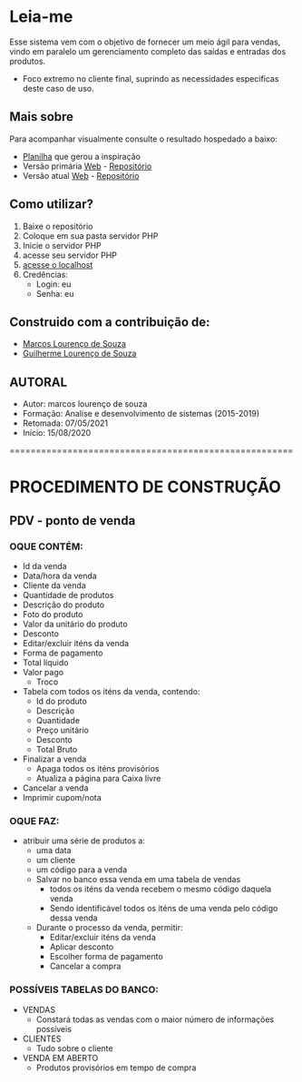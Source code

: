 # Leia-me #
Esse sistema vem com o objetivo de fornecer um meio ágil para vendas, vindo em paralelo um gerenciamento completo das saídas e entradas dos produtos.
* Foco extremo no cliente final, suprindo as necessidades especificas deste caso de uso.

## Mais sobre ###
Para acompanhar visualmente consulte o resultado hospedado a baixo:
* [Planilha](https://docs.google.com/spreadsheets/d/1pJ--yzG6VrxPxR_o_40j-sA7D_EZL4uiNFwE5naOMi0/edit#gid=902601484) que gerou a inspiração
* Versão primária [Web](https://www.lourencoautopecas.com.br) - [Repositório](https://github.com/Guilherme2080/estrutura_mvc)
* Versão atual [Web](https://estoque-junto.lourencoautopecas.com.br) - [Repositório]()

## Como utilizar?
1. Baixe o repositório
2. Coloque em sua pasta servidor PHP
3. Inicie o servidor PHP
4. acesse seu servidor PHP
5. [acesse o localhost](https://localhost)
6. Credências:
    - Login: eu
    - Senha: eu

## Construido com a contribuição de: ###
* [Marcos Lourenço de Souza](https://www.linkedin.com/in/marcos-louren%C3%A7o-20a041141/)
* [Guilherme Lourenço de Souza](https://www.linkedin.com/in/guilherme-louren%C3%A7o-de-souza-32060a230//)

## AUTORAL
- Autor: marcos lourenço de souza
- Formação: Analise e desenvolvimento de sistemas (2015-2019)
- Retomada: 07/05/2021
- Início: 15/08/2020


======================================================


# PROCEDIMENTO DE CONSTRUÇÃO
 
## PDV - ponto de venda
### OQUE CONTÉM:
 - Id da venda
 - Data/hora da venda
 - Cliente da venda
 - Quantidade de produtos
 - Descrição do produto
 - Foto do produto
 - Valor da unitário do produto
- Desconto
- Editar/excluir iténs da venda
- Forma de pagamento
- Total líquido
- Valor pago
    - Troco 
- Tabela com todos os iténs da venda, contendo:
    - Id do produto
    - Descrição
    - Quantidade
    - Preço unitário
    - Desconto
    - Total Bruto
- Finalizar a venda 
    - Apaga todos os iténs provisórios
    - Atualiza a página para Caixa livre
- Cancelar a venda  
- Imprimir cupom/nota

### OQUE FAZ:
- atribuir uma série de produtos a:
    - uma data    
    - um cliente
    - um código para a venda
    - Salvar no banco essa venda em uma tabela de vendas
        - todos os iténs da venda recebem o mesmo código daquela venda
        - Sendo identificável todos os iténs de uma venda pelo código dessa venda
    - Durante o processo da venda, permitir:
        - Editar/excluir iténs da venda
        - Aplicar desconto
        - Escolher forma de pagamento
        - Cancelar a compra

### POSSÍVEIS TABELAS DO BANCO:
- VENDAS
    - Constará todas as vendas com o maior número de informações possíveis
- CLIENTES
    - Tudo sobre o cliente
- VENDA EM ABERTO
    - Produtos provisórios em tempo de compra
    
